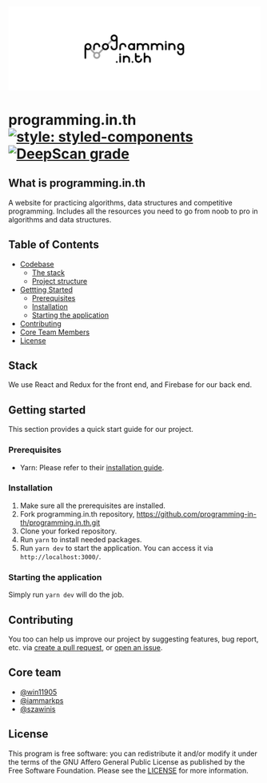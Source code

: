 [![programming.in.th](https://raw.githubusercontent.com/programming-in-th/artworks/master/png/readme_banner.png)](https://betabeta.programming.in.th)

# programming.in.th [![style: styled-components](https://img.shields.io/badge/style-%F0%9F%92%85%20styled--components-orange.svg?colorB=daa357&colorA=db748e)](https://github.com/styled-components/styled-components) [![DeepScan grade](https://deepscan.io/api/teams/4940/projects/6738/branches/57818/badge/grade.svg)](https://deepscan.io/dashboard#view=project&tid=4940&pid=6738&bid=57818)

## What is programming.in.th

A website for practicing algorithms, data structures and competitive programming. Includes all the resources you need to go from noob to pro in algorithms and data structures.

## Table of Contents

- [Codebase](#codebase)
  - [The stack](#stack)
  - [Project structure](#project-structure)
- [Gettting Started](#getting-started)
  - [Prerequisites](#prerequisites)
  - [Installation](#installation)
  - [Starting the application](#starting-the-application)
- [Contributing](#contributing)
- [Core Team Members](#core-team)
- [License](#license)

## Stack

We use React and Redux for the front end, and Firebase for our back end.

## Getting started

This section provides a quick start guide for our project.

### Prerequisites

- Yarn: Please refer to their [installation guide](https://yarnpkg.com/en/docs/install).

### Installation

1. Make sure all the prerequisites are installed.
1. Fork programming.in.th repository, https://github.com/programming-in-th/programming.in.th.git
1. Clone your forked repository. 
1. Run `yarn` to install needed packages.
1. Run `yarn dev` to start the application. You can access it via `http://localhost:3000/`.

### Starting the application

Simply run `yarn dev` will do the job.

## Contributing

You too can help us improve our project by suggesting features, bug report, etc. via [create a pull request](https://github.com/programming-in-th/programming.in.th/pulls), or [open an issue](https://github.com/programming-in-th/programming.in.th/issues).

## Core team

- [@win11905](https://github.com/win11905)
- [@iammarkps](https://github.com/iammarkps)
- [@szawinis](https://github.com/szawinis)

## License

This program is free software: you can redistribute it and/or modify it under the terms of the GNU Affero General Public License as published by the Free Software Foundation. Please see the [LICENSE](https://github.com/programming-in-th/programming.in.th/blob/master/LICENSE) for more information.
